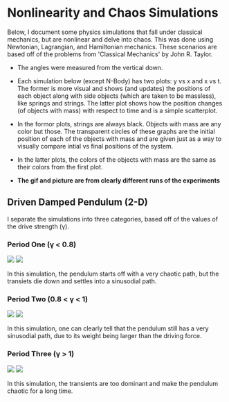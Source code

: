 # Nonlinearity and Chaos Simulations

Below, I document some physics simulations that fall under classical mechanics, but are nonlinear and delve into chaos. This was done using Newtonian, Lagrangian, and Hamiltonian mechanics. These scenarios are based off of the problems from 'Classical Mechanics' by John R. Taylor.

- The angles were measured from the vertical down.

- Each simulation below (except N-Body) has two plots: y vs x and x vs t. The former is more visual and shows (and updates) the positions of each object along with side objects (which are taken to be massless), like springs and strings. The latter plot shows how the position changes (of objects with mass) with respect to time and is a simple scatterplot.

- In the formor plots, strings are always black. Objects with mass are any color but those. The transparent circles of these graphs are the initial position of each of the objects with mass and are given just as a way to visually compare intial vs final positions of the system.

- In the latter plots, the colors of the objects with mass are the same as their colors from the first plot. 

* **The gif and picture are from clearly different runs of the experiments**

## Driven Damped Pendulum (2-D)

I separate the simulations into three categories, based off of the values of the drive strength (γ).

### Period One (γ < 0.8)

![](https://media.giphy.com/media/rqbffgLckXtmNROIeO/giphy.gif)
![](https://i.imgur.com/q78ccAQ.png)

In this simulation, the pendulum starts off with a very chaotic path, but the transiets die down and settles into a sinusodial path.  

### Period Two (0.8 < γ < 1)

![](https://media.giphy.com/media/wK1hNdSmbjnIiQ8dEv/giphy.gif)
![](https://i.imgur.com/09hGMl6.png)

In this simulation, one can clearly tell that the pendulum still has a very sinusodial path, due to its weight being larger than the driving force. 

### Period Three (γ > 1)

![](https://media.giphy.com/media/b1BmyzNBOvzX0XHIK3/giphy.gif)
![](https://i.imgur.com/MCXmkwF.png)

In this simulation, the transients are too dominant and make the pendulum chaotic for a long time.